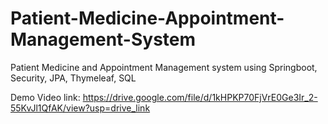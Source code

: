 # Patient-Medicine-Appointment-Management-System
 Patient Medicine and Appointment Management system using Springboot, Security, JPA, Thymeleaf, SQL


 Demo Video link:  https://drive.google.com/file/d/1kHPKP70FjVrE0Ge3Ir_2-55KvJl1QfAK/view?usp=drive_link
 
